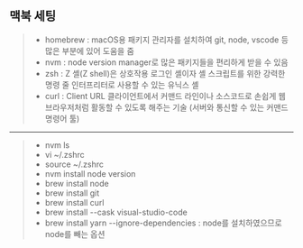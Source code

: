 ## 맥북 세팅

> - homebrew : macOS용 패키지 관리자를 설치하여 git, node, vscode 등 많은 부분에 있어 도움을 줌
> - nvm : node version manager로 많은 패키지들을 편리하게 받을 수 있음
> - zsh : Z 셸(Z shell)은 상호작용 로그인 셸이자 셸 스크립트를 위한 강력한 명령 줄 인터프리터로 사용할 수 있는 유닉스 셸
> - curl : Client URL 클라이언트에서 커맨드 라인이나 소스코드로 손쉽게 웹 브라우저처럼 활동할 수 있도록 해주는 기술 (서버와 통신할 수 있는 커맨드 명령어 툴)
---------------------------------------------------------------------------------
> - nvm ls
> - vi ~/.zshrc
> - source ~/.zshrc
> - nvm install node version
> - brew install node
> - brew install git
> - brew install curl
> - brew install --cask visual-studio-code
> - brew install yarn --ignore-dependencies : node를 설치하였으므로 node를 빼는 옵션



